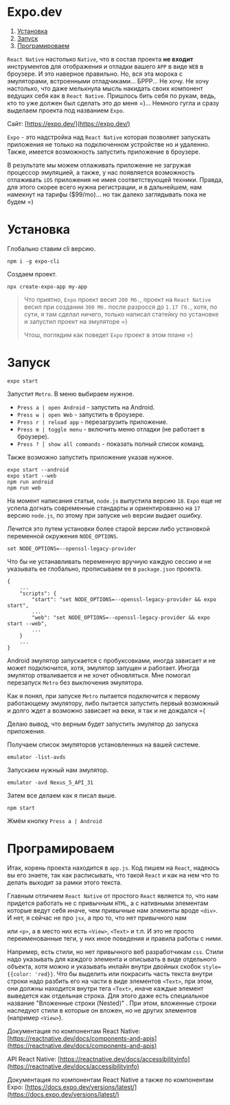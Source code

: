 # Expo.dev

1. [Установка](#установка)
2. [Запуск](#запуск)
3. [Програмироваем](#програмироваем)

`React Native` настолько `Native`, что в состав проекта __не входит__ инструментов для отображения и отладки вашего `APP` в виде `WEB` в броузере. И это наверное правильно. Но, вся эта морока с эмуляторами, встроенными отладчиками... БРРР... Не хочу. Не хочу настолько, что даже мелькнула мысль накидать своих компонент ведущих себя как в `React Native`. Пришлось бить себя по рукам, ведь, кто то уже должен был сделать это до меня =)... Немного гугла и сразу выделаем проекта под названием `Expo`.

Сайт: [https://expo.dev/](https://expo.dev/)

`Expo` - это надстройка над `React Native` которая позволяет запускать приложения не только на подключенном устройстве но и удаленно. Также, имеется возможность запустить приложение в броузере. 

В результате мы можем отлаживать приложение не загружая процессор эмуляцией, а также, у нас появляется возможность отлаживать `iOS` приложения не имея соответствующей техники. Правда, для этого скорее всего нужна регистрации, и в дальнейшем, нам намекнут на тарифы ($99/mo)... но так далеко заглядывать пока не будем =)

# Установка

Глобально ставим cli версию.

```
npm i -g expo-cli
```

Создаем проект.

```
npx create-expo-app my-app
```

> Что приятно, `Expo` проект весит `200 Мб.`, проект на `React Native` весил при создании `300 Мб.` после разросся до `1.17 Гб.`, хотя, по сути, я там сделал ничего, только написал статейку по установке и запустил проект на эмуляторе =) 
>
> Чтош, поглядим как поведет `Expo` проект в этом плане =)

# Запуск

```
expo start
```

Запустит `Metro`. В меню выбираем нужное.

- `Press a | open Android` - запустить на Android.
- `Press w | open Web` - запустить в броузере.
- `Press r | reload app` - перезагрузить приложение.
- `Press m | toggle menu` - включить меню отладки (не работает в броузере). 
- `Press ? │ show all commands` - показать полный список команд.

Также возможно запустить приложение указав нужное.

```
expo start --android
expo start --web
npm run android
npm run web
```

На момент написания статьи, `node.js` выпустила версию `18`. `Expo` еще не успела догнать современные стандарты и ориентированно на `17` версию `node.js`, по этому при запуске `web` версии выдает ошибку. 

Лечится это путем установки более старой версии либо установкой переменной окружения `NODE_OPTIONS`.

```
set NODE_OPTIONS=--openssl-legacy-provider
```

Что бы не устанавливать переменную вручную каждую сессию и не указывать ее глобально, прописываем ее в `package.json` проекта.

```
{
    ...
    "scripts": {
        "start": "set NODE_OPTIONS=--openssl-legacy-provider && expo start",
        ...
        "web": "set NODE_OPTIONS=--openssl-legacy-provider && expo start --web",
        ...
    }
    ...
}
```

Android эмулятор запускается с пробуксовками, иногда зависает и не может подключится, хотя, эмулятор запущен и работает. Иногда эмулятор отваливается и не хочет обновляться. Мне помогал перезапуск `Metro` без выключения эмулятора.

Как я понял, при запуске `Metro` пытается подключится к первому работающему эмулятору, либо пытается запустить первый возможный и долго ждет а возможно зависает на веки, я так и не дождался =(

Делаю вывод, что верным будет запустить эмулятор до запуска приложения.

Получаем список эмуляторов установленных на вашей системе. 

```
emulator -list-avds
```

Запускаем нужный нам эмулятор.

```
emulator -avd Nexus_5_API_31
```

Затем все делаем как я писал выше.

```
npm start
```

Жмём кнопку `Press a | Android`

# Програмироваем

Итак, корень проекта находится в `app.js`. Код пишем на `React`, надеюсь вы его знаете, так как расписывать, что такой `React` и как на нем что то делать выходит за рамки этого текста.

Главным отличием `React Native` от простого `React` является то, что нам придется работать не с привычным `HTML`, а с нативными элементам которые ведут себя иначе, чем привычные нам элементы вроде `<div>`. И нет, я сейчас не про `jsx`, а про то, что нет привычного нам <div> или `<p>`, а в место них есть `<View>`, `<Text>` и т.п. И это не просто переименованные теги, у них иное поведения и правила работы с ними. 

Например, есть стили, но нет привычного веб разработчикам `css`. Стили надо указывать для каждого элемента и описывать в виде отдельного объекта, хотя можно и указывать инлайн внутри двойных скобок `style={{color: 'red}}`. Что бы выделить или покрасить часть текста внутри строки надо разбить его на части в виде элементов `<Text>`, при этом, они должны находится внутри тега `<Text>`, иначе каждые элемент выведется как отдельная строка. Для этого даже есть специальное название "Вложенные строки (Nested)" . При этом, вложенные строки наследуют стили <Text> в которые он вложен, но не других элементов (например `<View>`).

Документация по компонентам React Native: [https://reactnative.dev/docs/components-and-apis](https://reactnative.dev/docs/components-and-apis)

API React Native: [https://reactnative.dev/docs/accessibilityinfo](https://reactnative.dev/docs/accessibilityinfo)

Документация по компонентам React Native а также по компонентам Expo: [https://docs.expo.dev/versions/latest/](https://docs.expo.dev/versions/latest/)